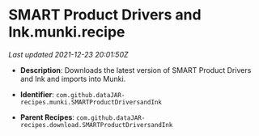# SMART Product Drivers and Ink.munki.recipe

_Last updated 2021-12-23 20:01:50Z_

- **Description**: Downloads the latest version of SMART Product Drivers and Ink and imports into Munki.

- **Identifier**: `com.github.dataJAR-recipes.munki.SMARTProductDriversandInk`

- **Parent Recipes**: `com.github.dataJAR-recipes.download.SMARTProductDriversandInk`
